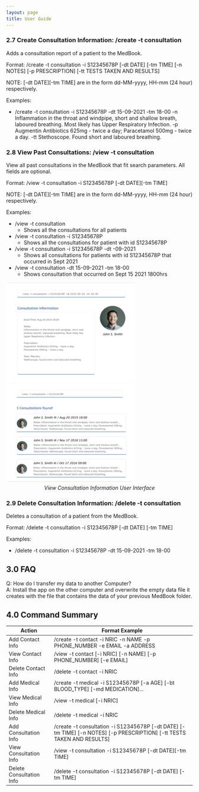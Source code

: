 ```yaml
---
layout: page
title: User Guide
---
```

### 2.7	Create Consultation Information: /create -t consultation
Adds a consultation report of a patient to the MedBook.

Format: /create -t consultation -i S12345678P [-dt DATE] [-tm TIME] [-n NOTES] [-p PRESCRIPTION] [-tt TESTS TAKEN AND RESULTS]

NOTE:  [-dt DATE][-tm TIME] are in the form dd-MM-yyyy, HH-mm (24 hour) respectively.

Examples:  
* /create -t consultation -i S12345678P -dt 15-09-2021 -tm 18-00 -n Inflammation in the throat and windpipe, short and shallow breath, laboured breathing. Most likely has Upper Respiratory Infection. -p Augmentin Antibiotics 625mg - twice a day; Paracetamol 500mg - twice a day. -tt Stethoscope. Found short and laboured breathing.

### 2.8	View Past Consultations: /view -t consultation
View all past consultations in the MedBook that fit search parameters. All fields are optional.

Format: /view -t consultation  -i S12345678P [-dt DATE][-tm TIME]

NOTE:  [-dt DATE][-tm TIME] are in the form dd-MM-yyyy, HH-mm (24 hour) respectively.

Examples:
* /view -t consultation
  * Shows all the consultations for all patients
* /view -t consultation -i S12345678P
  * Shows all the consultations for patient with id S12345678P
* /view -t consultation -i S12345678P -dt -09-2021
  * Shows all consultations for patients with id S12345678P that occurred in Sept 2021
* /view -t consultation -dt 15-09-2021 -tm 18-00
  * Shows consultation that occurred on Sept 15 2021 1800hrs
    
<img src = "images/user-guide/feature2_8_1.png" width = "350" alt="Unable to load image! Try again later.">
<img src = "images/user-guide/feature2_8_2.png" width = "350" alt="Unable to load image! Try again later.">

<div style="font-style: italic"; align="center">View Consultation Information User Interface</div>

### 2.9	Delete Consultation Information: /delete -t consultation
Deletes a consultation of a patient from the MedBook.

Format: /delete -t consultation -i S12345678P [-dt DATE] [-tm TIME]

Examples:
* /delete -t consultation -i S12345678P  -dt 15-09-2021 -tm 18-00

## 3.0	FAQ
Q: How do I transfer my data to another Computer?  
A: Install the app on the other computer and overwrite the empty data file it creates with the file that contains the data of your previous MedBook folder.  

## 4.0 Command Summary
| Action | Format Example |
| ------ | -------------- |
| Add Contact Info | /create -t contact -i NRIC -n NAME -p PHONE_NUMBER -e EMAIL -a ADDRESS |
| View Contact Info | /view -t contact [-i NRIC] [-n NAME] [-p PHONE_NUMBER] [-e EMAIL] |
| Delete Contact Info | /delete -t contact -i NRIC |
| Add Medical Info | /create -t medical -i S12345678P [-a AGE] [-bt BLOOD_TYPE] [-md MEDICATION]... |
| View Medical Info | /view -t medical [-i NRIC] |
| Delete Medical Info | /delete -t medical -i NRIC |
| Add Consultation Info | /create -t consultation -i S12345678P [-dt DATE] [-tm TIME] [-n NOTES] [-p PRESCRIPTION] [-tt TESTS TAKEN AND RESULTS] |
| View Consultation Info | /view -t consultation  -i S12345678P [-dt DATE][-tm TIME] |
| Delete Consultation Info | /delete -t consultation -i S12345678P [-dt DATE] [-tm TIME] |


